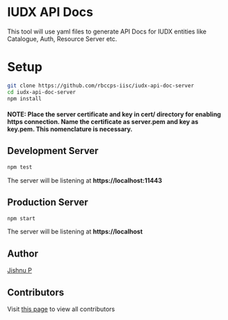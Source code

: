 
# IUDX API Docs

This tool will use yaml files to generate API Docs for IUDX entities like Catalogue, Auth, Resource Server etc.


# Setup
```bash
git clone https://github.com/rbccps-iisc/iudx-api-doc-server
cd iudx-api-doc-server
npm install
```

#### NOTE: Place the server certificate and key in **cert/** directory for enabling https connection. Name the certificate as server.pem and key as key.pem. This nomenclature is necessary.

## Development Server
```bash
npm test
```
The server will be listening at **https://localhost:11443**
## Production Server
```bash
npm start
```
The server will be listening at **https://localhost**

## Author
[Jishnu P](https://jishnujayakumar.github.io)

## Contributors
Visit [this page](https://github.com/iudx/iudx-api-doc-server/graphs/contributors) to view all contributors
